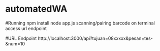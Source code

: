 # automatedWA

#Running
npm install
node app.js
scanning/pairing barcode on terminal
access url endpoint

#URL Endpoint
http://localhost:3000/api?tujuan=08xxxxx&pesan=tes-&num=10
